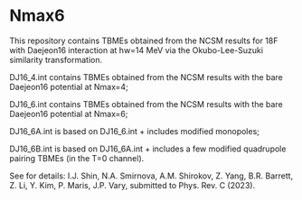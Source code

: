 # Nmax6
This repository contains TBMEs obtained from the NCSM results for 18F with Daejeon16 interaction at hw=14 MeV via the Okubo-Lee-Suzuki similarity transformation.

DJ16_4.int  contains TBMEs obtained from the NCSM results with the bare Daejeon16 potential at Nmax=4;

DJ16_6.int  contains TBMEs obtained from the NCSM results with the bare Daejeon16 potential at Nmax=6;

DJ16_6A.int is based on DJ16_6.int + includes modified monopoles;

DJ16_6B.int is based on DJ16_6A.int + includes a few modified quadrupole pairing TBMEs (in the T=0 channel).

See for details: 
I.J. Shin, N.A. Smirnova, A.M. Shirokov, Z. Yang, B.R. Barrett, Z. Li, Y. Kim, P. Maris, J.P. Vary, submitted to Phys. Rev. C (2023).
